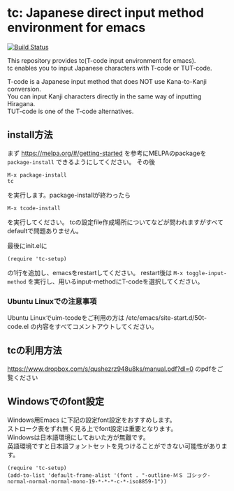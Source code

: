 tc:  Japanese direct input method environment for emacs
========================================================

[![Build Status](https://semaphoreci.com/api/v1/naota/tc/branches/master/badge.svg)](https://semaphoreci.com/naota/tc)


This repository provides tc(T-code input environment for emacs).  
tc enables you to input Japanese characters with T-code or TUT-code.  

T-code is a Japanese input method that does NOT use Kana-to-Kanji conversion.  
You can input Kanji characters directly in the same way of inputting Hiragana.  
TUT-code is one of the T-code alternatives.

## install方法

まず
https://melpa.org/#/getting-started
を参考にMELPAのpackageを `package-install` できるようにしてください。
その後

	M-x package-install
	tc

を実行します。package-installが終わったら

	M-x tcode-install

を実行してください。
tcの設定file作成場所についてなどが問われますがすべて
defaultで問題ありません。

最後にinit.elに

`(require 'tc-setup)`

の1行を追加し、emacsをrestartしてください。
restart後は
`M-x toggle-input-method`
を実行し、用いるinput-methodにT-codeを選択してください。

### Ubuntu Linuxでの注意事項

Ubuntu Linuxでuim-tcodeをご利用の方は /etc/emacs/site-start.d/50t-code.el の内容をすべてコメントアウトしてください。


## tcの利用方法

https://www.dropbox.com/s/qushezrz948u8ks/manual.pdf?dl=0 のpdfをご覧ください

## Windowsでのfont設定

Windows用Emacs に下記の設定font設定をおすすめします。  
ストローク表をずれ無く見る上でfont設定は重要となります。  
Windowsは日本語環境にしておいた方が無難です。  
英語環境ですと日本語フォントセットを見つけることができない可能性があります。

``` emacs-lisp
(require 'tc-setup)
(add-to-list 'default-frame-alist '(font . "-outline-ＭＳ ゴシック-normal-normal-normal-mono-19-*-*-*-c-*-iso8859-1"))
```
